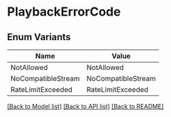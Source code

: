 # PlaybackErrorCode

## Enum Variants

| Name | Value |
|---- | -----|
| NotAllowed | NotAllowed |
| NoCompatibleStream | NoCompatibleStream |
| RateLimitExceeded | RateLimitExceeded |


[[Back to Model list]](../README.md#documentation-for-models) [[Back to API list]](../README.md#documentation-for-api-endpoints) [[Back to README]](../README.md)


